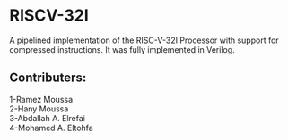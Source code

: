 # RISCV-32I
A pipelined implementation of the RISC-V-32I Processor with support for compressed instructions. It was fully implemented in Verilog.

## Contributers: 
1-Ramez Moussa <br/>
2-Hany Moussa <br/>
3-Abdallah A. Elrefai <br/>
4-Mohamed A. Eltohfa

